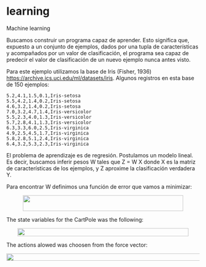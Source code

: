 # learning
Machine learning

Buscamos construir un programa capaz de aprender. Esto significa que, expuesto a un conjunto de ejemplos, dados por una tupla de características y acompañados por un valor de clasificación, el programa sea capaz de predecir el valor de clasificación de un nuevo ejemplo nunca antes visto.

Para este ejemplo utilizamos la base de Iris (Fisher, 1936) https://archive.ics.uci.edu/ml/datasets/iris. Algunos registros en esta base de 150 ejemplos:

    5.2,4.1,1.5,0.1,Iris-setosa
    5.5,4.2,1.4,0.2,Iris-setosa
    4.6,3.2,1.4,0.2,Iris-setosa
    7.0,3.2,4.7,1.4,Iris-versicolor
    5.5,2.3,4.0,1.3,Iris-versicolor
    5.7,2.8,4.1,1.3,Iris-versicolor
    6.3,3.3,6.0,2.5,Iris-virginica
    4.9,2.5,4.5,1.7,Iris-virginica
    5.8,2.8,5.1,2.4,Iris-virginica
    6.4,3.2,5.3,2.3,Iris-virginica

El problema de aprendizaje es de regresión. Postulamos un modelo lineal. Es decir, buscamos inferir pesos W tales que Z = W X donde X es la matriz de características de los ejemplos, y Z aproxime la clasificación verdadera Y.

Para encontrar W definimos una función de error que vamos a minimizar:

<p align="center"><img src="/tex/406f3c8edd7bcb0faf03faafa080847e.svg?invert_in_darkmode&sanitize=true" align=middle width=418.8427617pt height=41.10931275pt/></p>

The state variables for the CartPole was the following: <p align="center"><img src="/tex/a84fb0523c394e280b1660db219ae7a1.svg?invert_in_darkmode&sanitize=true" align=middle width=445.5499224pt height=20.48028015pt/></p>

The actions alowed was choosen from the force vector: <p align="center"><img src="/tex/efa22306c10d967f284dc184ac4b9fb8.svg?invert_in_darkmode&sanitize=true" align=middle width=531.6440316pt height=19.726228499999998pt/></p>

